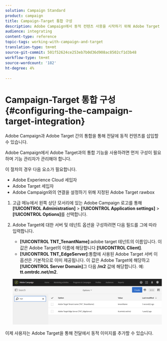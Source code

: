 ```yaml
---
solution: Campaign Standard
product: campaign
title: Campaign-Target 통합 구성
description: Adobe Campaign에서 동적 컨텐츠 사용을 시작하기 위해 Adobe Target 통합을 구성하는 방법을 알아봅니다.
audience: integrating
content-type: reference
topic-tags: working-with-campaign-and-target
translation-type: tm+mt
source-git-commit: 501f52624ce253eb7b0d36d908ac8502cf1d3b48
workflow-type: tm+mt
source-wordcount: '182'
ht-degree: 4%

---
```



# Campaign-Target 통합 구성{#configuring-the-campaign-target-integration}

Adobe Campaign과 Adobe Target 간의 통합을 통해 전달에 동적 컨텐츠를 삽입할 수 있습니다.

Adobe Campaign에서 Adobe Target과의 통합 기능을 사용하려면 먼저 구성이 필요하며 기능 관리자가 관리해야 합니다.

이 절차의 경우 다음 요소가 필요합니다.

* Adobe Experience Cloud 세입자
* Adobe Target 세입자
* Adobe Campaign와의 연결을 설정하기 위해 지정된 Adobe Target rawbox

1. 고급 메뉴에서 왼쪽 상단 모서리에 있는 Adobe Campaign 로고를 통해 **[!UICONTROL Administration]** > **[!UICONTROL Application settings]** > **[!UICONTROL Options]**&#x200B;를 선택합니다.
1. Adobe Target에 대한 서버 및 테넌트 옵션을 구성하려면 다음 필드를 그에 따라 입력합니다.

   * **[!UICONTROL TNT_TenantName]**:adobe target 테넌트의 이름입니다. 이 값은 Adobe Target의 이름에 해당합니다 **[!UICONTROL Client]**.
   * **[!UICONTROL TNT_EdgeServer]**:통합에 사용된 Adobe Target 서버 이 옵션은 기본적으로 이미 제공됩니다. 이 값은 Adobe Target에 해당하고 **[!UICONTROL Server Domain]**&#x200B;그 다음 **/m2** 값에 해당합니다. 예: **tt.omtrdc.net/m2**.

   ![](assets/tar_options.png)

이제 사용자는 Adobe Target을 통해 전달에서 동적 이미지를 추가할 수 있습니다.
